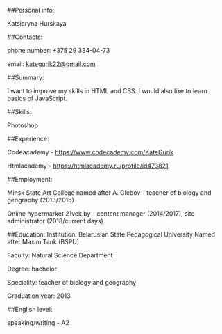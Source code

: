 ##Personal info: 

Katsiaryna Hurskaya


##Contacts:

phone number: +375 29 334-04-73

email: kategurik22@gmail.com


##Summary:

I want to improve my skills in HTML and CSS. I would also like to learn basics of JavaScript.


##Skills:

Photoshop


##Experience:

Codeacademy - https://www.codecademy.com/KateGurik

Htmlacademy - https://htmlacademy.ru/profile/id473821


##Employment:

Minsk State Art College named after A. Glebov - teacher of biology and geography (2013/2016)

Online hypermarket 21vek.by - content manager (2014/2017), site administrator (2018/current days)


##Education:
Institution: Belarusian State Pedagogical University Named after Maxim Tank (BSPU)

Faculty: Natural Science Department

Degree: bachelor

Speciality: teacher of biology and geography

Graduation year: 2013


##English level:

speaking/writing - A2
